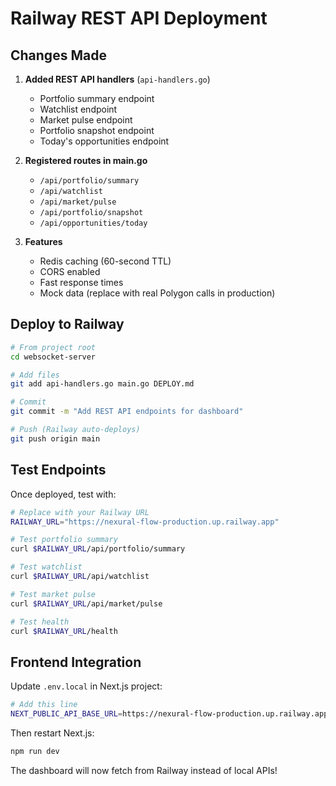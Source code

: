 # Railway REST API Deployment

## Changes Made

1. **Added REST API handlers** (`api-handlers.go`)
   - Portfolio summary endpoint
   - Watchlist endpoint
   - Market pulse endpoint
   - Portfolio snapshot endpoint
   - Today's opportunities endpoint

2. **Registered routes in main.go**
   - `/api/portfolio/summary`
   - `/api/watchlist`
   - `/api/market/pulse`
   - `/api/portfolio/snapshot`
   - `/api/opportunities/today`

3. **Features**
   - Redis caching (60-second TTL)
   - CORS enabled
   - Fast response times
   - Mock data (replace with real Polygon calls in production)

## Deploy to Railway

```bash
# From project root
cd websocket-server

# Add files
git add api-handlers.go main.go DEPLOY.md

# Commit
git commit -m "Add REST API endpoints for dashboard"

# Push (Railway auto-deploys)
git push origin main
```

## Test Endpoints

Once deployed, test with:

```bash
# Replace with your Railway URL
RAILWAY_URL="https://nexural-flow-production.up.railway.app"

# Test portfolio summary
curl $RAILWAY_URL/api/portfolio/summary

# Test watchlist
curl $RAILWAY_URL/api/watchlist

# Test market pulse
curl $RAILWAY_URL/api/market/pulse

# Test health
curl $RAILWAY_URL/health
```

## Frontend Integration

Update `.env.local` in Next.js project:

```bash
# Add this line
NEXT_PUBLIC_API_BASE_URL=https://nexural-flow-production.up.railway.app
```

Then restart Next.js:
```bash
npm run dev
```

The dashboard will now fetch from Railway instead of local APIs!
